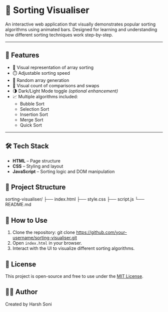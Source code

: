 # 🔢 Sorting Visualiser

An interactive web application that visually demonstrates popular sorting algorithms using animated bars. Designed for learning and understanding how different sorting techniques work step-by-step.

---

## 🧠 Features

- 🎨 Visual representation of array sorting
- ⏱️ Adjustable sorting speed
- 🔀 Random array generation
- 🧮 Visual count of comparisons and swaps
- 🌗 Dark/Light Mode toggle *(optional enhancement)*
- 📈 Multiple algorithms included:
  - Bubble Sort
  - Selection Sort
  - Insertion Sort
  - Merge Sort
  - Quick Sort

---

## 🛠️ Tech Stack

- **HTML** – Page structure
- **CSS** – Styling and layout
- **JavaScript** – Sorting logic and DOM manipulation

## 📂 Project Structure

sorting-visualiser/
├── index.html
├── style.css
├── script.js
└── README.md

## 🧾 How to Use

1. Clone the repository:
git clone https://github.com/your-username/sorting-visualiser.git
2. Open `index.html` in your browser.
3. Interact with the UI to visualize different sorting algorithms.

## 📃 License

This project is open-source and free to use under the [MIT License](LICENSE).

## 🙋‍♂️ Author

Created by Harsh Soni
